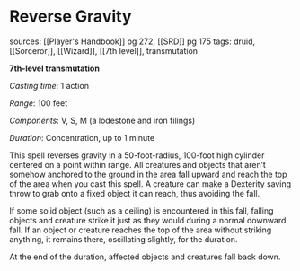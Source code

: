 # Reverse Gravity
sources: [[Player's Handbook]] pg 272, [[SRD]] pg 175
tags: druid, [[Sorceror]], [[Wizard]], [[7th level]], transmutation

**7th-level transmutation**

*Casting time*: 1 action

*Range*: 100 feet

*Components*: V, S, M (a lodestone and iron filings)

*Duration*: Concentration, up to 1 minute

This spell reverses gravity in a 50-foot-radius, 100-foot high cylinder centered on a point within range. All creatures and objects that aren’t somehow anchored to the ground in the area fall upward and reach the top of the area when you cast this spell. A creature can make a Dexterity saving throw to grab onto a fixed object it can reach, thus avoiding the fall.

If some solid object (such as a ceiling) is encountered in this fall, falling objects and creature strike it just as they would during a normal downward fall. If an object or creature reaches the top of the area without striking anything, it remains there, oscillating slightly, for the duration.

At the end of the duration, affected objects and creatures fall back down.
